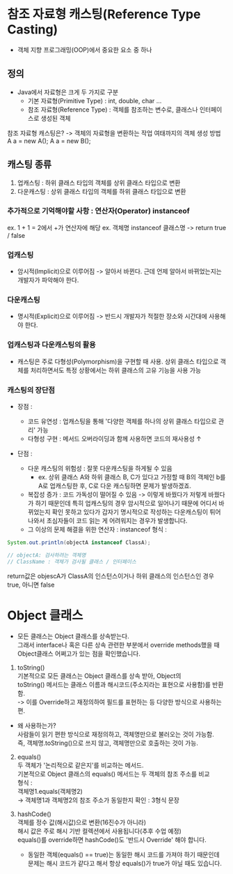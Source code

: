 # 참조 자료형 캐스팅(Reference Type Casting)
- 객체 지향 프로그래밍(OOP)에서 중요한 요소 중 하나

## 정의
- Java에서 자료형은 크게 두 가지로 구분
  - 기본 자료형(Primitive Type) : int, double, char ...
  - 참조 자료형(Reference Type) : 객체를 참조하는 변수로,
    클래스나 인터페이스로 생성된 객체

참조 자료형 캐스팅은? -> 객체의 자료형을 변환하는 작업
여태까지의 객체 생성 방법
A a = new A();
A a = new B();

## 캐스팅 종류
1. 업캐스팅 : 하위 클래스 타입의 객체를 상위 클래스 타입으로 변환
2. 다운캐스팅 : 상위 클래스 타입의 객체를 하위 클래스 타입으로 변환

### 추가적으로 기억해야할 사항 : 연산자(Operator) instanceof
ex. 1 + 1 = 2에서 +가 연산자에 해당
ex. 객체명 instanceof 클래스명     -> return true / false

### 업캐스팅
- 암시적(Implicit)으로 이루어짐 -> 알아서 바뀐다.
    근데 언제 알아서 바뀌었는지는 개발자가 파악해야 한다.

### 다운캐스팅
- 명시적(Explicit)으로 이루어짐 -> 반드시 개발자가
    적절한 장소와 시간대에 사용해야 한다.

### 업캐스팅과 다운캐스팅의 활용
- 캐스팅은 주로 다형성(Polymorphism)을 구현할 때 사용.
    상위 클래스 타입으로 객체를 처리하면서도 특정 상황에서는
    하위 클래스의 고유 기능을 사용 가능

### 캐스팅의 장단점
- 장점 : 
  - 코드 유연성 : 업캐스팅을 통해 '다양한 객체를 하나의 상위 클래스 타입으로 관리' 가능
  - 다형성 구현 : 메서드 오버라이딩과 함께 사용하면 코드의 재사용성 ↑


- 단점 :
  - 다운 캐스팅의 위험성 : 잘못 다운캐스팅을 하게될 수 있음
    - ex. 상위 클래스 A와 하위 클래스 B, C가 있다고 가정할 때
        B의 객체인 b를 A로 업캐스팅한 후, C로 다운 캐스팅하면 문제가 발생하겠죠.
  - 복잡성 증가 : 코드 가독성이 떨어질 수 있음 -> 이렇게 바꿨다가 저렇게 바꿨다가
    하기 때문인데 특히 업캐스팅의 경우 암시적으로 일어나기 때문에
    어디서 바뀌었는지 확인 못하고 있다가 갑자기 명시적으로 작성하는 다운캐스팅이
    튀어나와서 초심자들이 코드 읽는 게 어려워지는 경우가 발생합니다.
  - 그 이상의 문제 해결을 위한 연산자 : instanceof
    형식 :
``` java
System.out.println(objectA instanceof ClassA);

// objectA: 검사하려는 객체명
// ClassName : 객체가 검사될 클래스 / 인터페이스
```

return값은 objescA가 ClassA의 인스턴스이거나 하위 클래스의 인스턴스인 경우
true, 아니면 false

# Object 클래스
- 모든 클래스는 Object 클래스를 상속받는다.\
    그래서 interface나 혹은 다른 상속 관련한 부분에서 override methods했을 때
    Object클래스 어쩌고가 있는 점을 확인했습니다.
1. toString()\
기본적으로 모든 클래스는 Object 클래스를 상속 받아, Object의\
toString() 메서드는 클래스 이름과 해시코드(주소지라는 표현으로 사용함)를 반환함.\
-> 이를 Override하고 재정의하여 필드를 표현하는 등 다양한 방식으로
사용하는 편.
- 왜 사용하는가?\
    사람들이 읽기 편한 방식으로 재정의하고, 객체명만으로 불러오는 것이 가능함.\
    즉, 객체명.toString()으로 쓰지 않고, 객체명만으로 호출하는 것이 가능.  

2. equals()\
두 객체가 '논리적으로 같은지'를 비교하는 메서드.\
기본적으로 Object 클래스의 equals() 메서드는 두 객체의 참조 주소를 비교\
형식 : \
    객체명1.equals(객체명2)\
    -> 객체명1과 객체명2의 참조 주소가 동일한지 확인 : 3형식 문장
 

3. hashCode()\
    객체를 정수 값(해시값)으로 변환(16진수가 아니라)\
    해시 값은 주로 해시 기반 컬렉션에서 사용됩니다(추후 수업 예정)\
    equals()를 override하면 hashCode()도 '반드시 Override' 해야 합니다.
    - 동일한 객체(equals() == true)는 동일한 해시 코드를 가져야 하기 때문인데
        문제는 해시 코드가 같다고 해서 항상 equals()가 true가 아닐 때도 있습니다.




